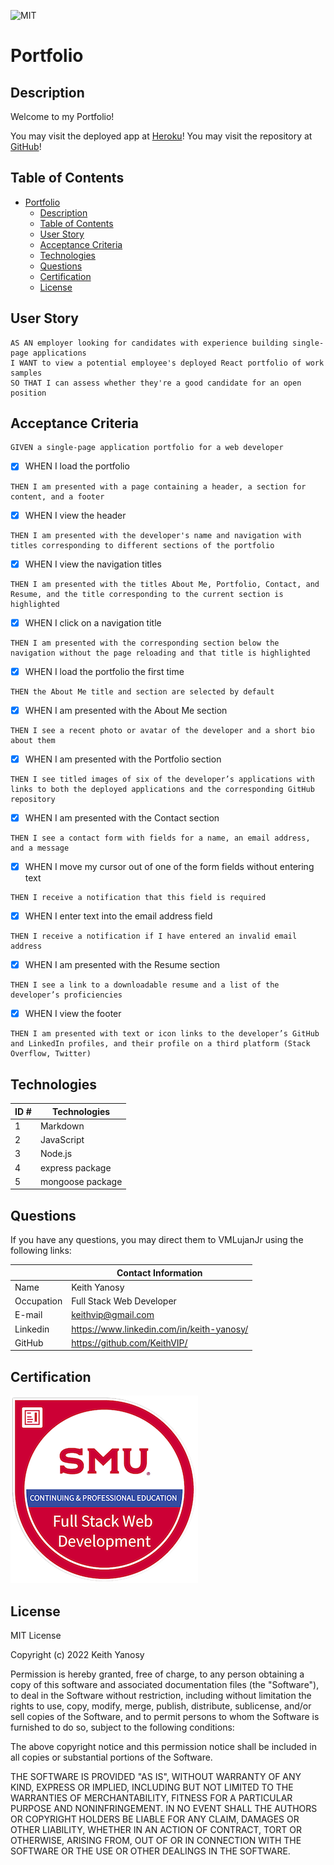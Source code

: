 ![MIT](https://img.shields.io/badge/License-MIT-blue)
# Portfolio

## Description

Welcome to my Portfolio!

You may visit the deployed app at [Heroku](https://intense-dusk-07819.herokuapp.com/)!
You may visit the repository at [GitHub](https://github.com/VMLujanJr/tech-blog)!

## Table of Contents

- [Portfolio](#portfolio)
  - [Description](#description)
  - [Table of Contents](#table-of-contents)
  - [User Story](#user-story)
  - [Acceptance Criteria](#acceptance-criteria)
  - [Technologies](#technologies)
  - [Questions](#questions)
  - [Certification](#certification)
  - [License](#license)

## User Story

~~~
AS AN employer looking for candidates with experience building single-page applications
I WANT to view a potential employee's deployed React portfolio of work samples
SO THAT I can assess whether they're a good candidate for an open position
~~~

## Acceptance Criteria

~~~
GIVEN a single-page application portfolio for a web developer
~~~

- [x] WHEN I load the portfolio
~~~
THEN I am presented with a page containing a header, a section for content, and a footer
~~~

- [x] WHEN I view the header
~~~
THEN I am presented with the developer's name and navigation with titles corresponding to different sections of the portfolio
~~~

- [x]  WHEN I view the navigation titles
~~~
THEN I am presented with the titles About Me, Portfolio, Contact, and Resume, and the title corresponding to the current section is highlighted
~~~

- [x] WHEN I click on a navigation title
~~~
THEN I am presented with the corresponding section below the navigation without the page reloading and that title is highlighted
~~~

- [x] WHEN I load the portfolio the first time
~~~
THEN the About Me title and section are selected by default
~~~

- [x] WHEN I am presented with the About Me section
~~~
THEN I see a recent photo or avatar of the developer and a short bio about them
~~~

- [x] WHEN I am presented with the Portfolio section
~~~
THEN I see titled images of six of the developer’s applications with links to both the deployed applications and the corresponding GitHub repository
~~~

- [x]  WHEN I am presented with the Contact section
~~~
THEN I see a contact form with fields for a name, an email address, and a message
~~~

- [x]  WHEN I move my cursor out of one of the form fields without entering text
~~~
THEN I receive a notification that this field is required
~~~

- [x]  WHEN I enter text into the email address field
~~~
THEN I receive a notification if I have entered an invalid email address
~~~

- [x]  WHEN I am presented with the Resume section
~~~
THEN I see a link to a downloadable resume and a list of the developer’s proficiencies
~~~

- [x]  WHEN I view the footer
~~~
THEN I am presented with text or icon links to the developer’s GitHub and LinkedIn profiles, and their profile on a third platform (Stack Overflow, Twitter) 
~~~

## Technologies
| ID # | Technologies |
| --- | --- |
| 1 | Markdown |
| 2 | JavaScript |
| 3 | Node.js |
| 4 | express package |
| 5 | mongoose package |


## Questions

If you have any questions, you may direct them to VMLujanJr using the following links:

| | Contact Information |
| --- | --- |
| Name | Keith Yanosy |
| Occupation | Full Stack Web Developer |
| E-mail | <keithvip@gmail.com> |
| Linkedin | <https://www.linkedin.com/in/keith-yanosy/> |
| GitHub | <https://github.com/KeithVIP/> |

## Certification

![full-stack web development](src/assets/credly/certificate300.png)

## License

MIT License

Copyright (c) 2022 Keith Yanosy

Permission is hereby granted, free of charge, to any person obtaining a copy
of this software and associated documentation files (the "Software"), to deal
in the Software without restriction, including without limitation the rights
to use, copy, modify, merge, publish, distribute, sublicense, and/or sell
copies of the Software, and to permit persons to whom the Software is
furnished to do so, subject to the following conditions:

The above copyright notice and this permission notice shall be included in all
copies or substantial portions of the Software.

THE SOFTWARE IS PROVIDED "AS IS", WITHOUT WARRANTY OF ANY KIND, EXPRESS OR
IMPLIED, INCLUDING BUT NOT LIMITED TO THE WARRANTIES OF MERCHANTABILITY,
FITNESS FOR A PARTICULAR PURPOSE AND NONINFRINGEMENT. IN NO EVENT SHALL THE
AUTHORS OR COPYRIGHT HOLDERS BE LIABLE FOR ANY CLAIM, DAMAGES OR OTHER
LIABILITY, WHETHER IN AN ACTION OF CONTRACT, TORT OR OTHERWISE, ARISING FROM,
OUT OF OR IN CONNECTION WITH THE SOFTWARE OR THE USE OR OTHER DEALINGS IN THE
SOFTWARE.

